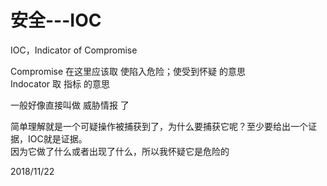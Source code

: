 # 安全---IOC

IOC，Indicator of Compromise  

Compromise 在这里应该取 使陷入危险；使受到怀疑 的意思  
Indocator 取 指标 的意思  

一般好像直接叫做 威胁情报 了  

简单理解就是一个可疑操作被捕获到了，为什么要捕获它呢？至少要给出一个证据，IOC就是证据。  
因为它做了什么或者出现了什么，所以我怀疑它是危险的  


2018/11/22  
